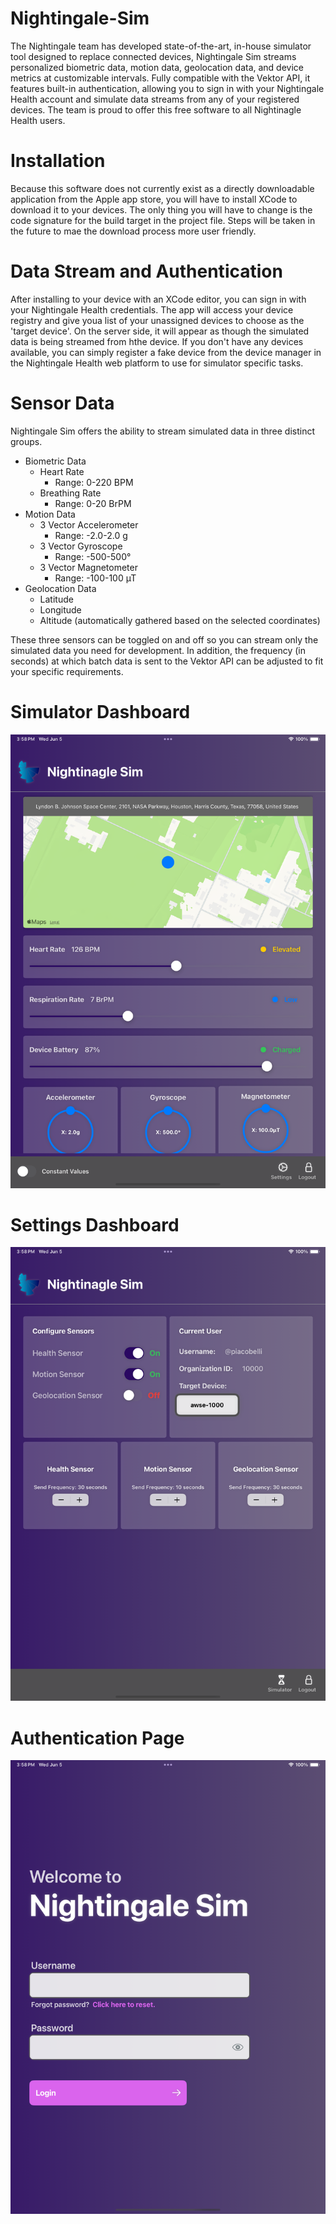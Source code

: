 # Nightingale-Sim

The Nightingale team has developed state-of-the-art, in-house simulator tool designed to replace 
connected devices, Nightingale Sim streams personalized biometric data, motion data, geolocation 
data, and device metrics at customizable intervals. Fully compatible with the Vektor API, it 
features built-in authentication, allowing you to sign in with your Nightingale Health account and 
simulate data streams from any of your registered devices. The team is proud to offer this free software 
to all Nightinagle Health users. 

# Installation
Because this software does not currently exist as a directly downloadable application from the Apple app store, you will have to install XCode to download it to your devices. The only thing you will have to change is the code signature for the build target in the project file. Steps will be taken in the future to mae the download process more user friendly.  

# Data Stream and Authentication
After installing to your device with an XCode editor, you can sign in with your Nightingale Health credentials. The app will access your device registry and give youa list of your unassigned devices to choose as the 'target device'. On the server side, it will appear as though the simulated data is being streamed from hthe device. If you don't have any devices available, you can simply register a fake device from the device manager in the Nightingale Health web platform to use for simulator specific tasks. 

# Sensor Data
Nightingale Sim offers the ability to stream simulated data in three distinct groups. 

- Biometric Data
  - Heart Rate
    - Range: 0-220 BPM
  - Breathing Rate
    - Range: 0-20 BrPM 
- Motion Data
  - 3 Vector Accelerometer
    - Range: -2.0-2.0 g
  - 3 Vector Gyroscope
    - Range: -500-500°
  - 3 Vector Magnetometer
    - Range: -100-100 µT
- Geolocation Data
  - Latitude
  - Longitude
  - Altitude (automatically gathered based on the selected coordinates)

These three sensors can be toggled on and off so you can stream only the simulated data you need for development. In addition, the frequency (in seconds) at which batch data is sent to the Vektor API can be adjusted to fit your specific requirements. 

# Simulator Dashboard

![Image](SimulatorDashboard.png)

# Settings Dashboard

![Image](SettingsDashboard.png)

# Authentication Page

![Image](AuthenticationPage.png)


